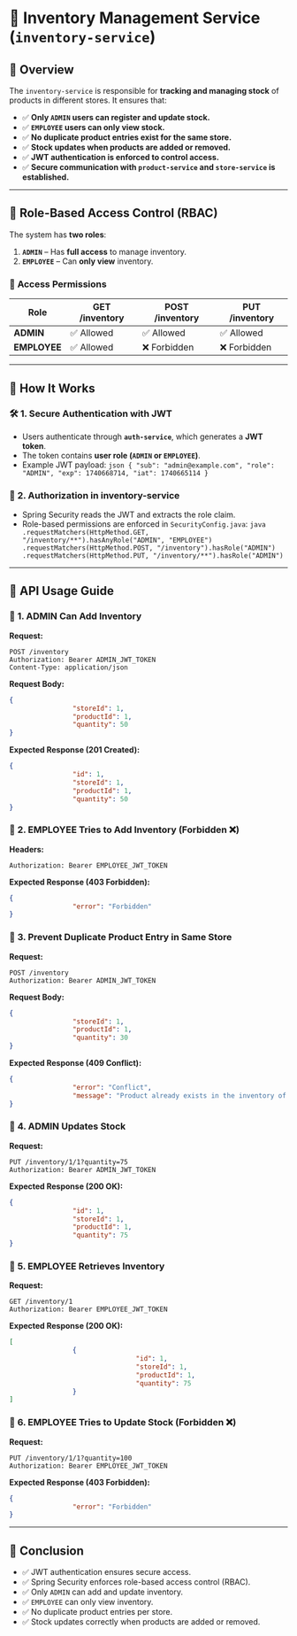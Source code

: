 # 🏪 Inventory Management Service (`inventory-service`)

## 🚀 Overview
The `inventory-service` is responsible for **tracking and managing stock** of products in different stores. It ensures that:
- ✅ **Only `ADMIN` users can register and update stock.**
- ✅ **`EMPLOYEE` users can only view stock.**
- ✅ **No duplicate product entries exist for the same store.**
- ✅ **Stock updates when products are added or removed.**
- ✅ **JWT authentication is enforced to control access.**
- ✅ **Secure communication with `product-service` and `store-service` is established.**

---

## 🔑 **Role-Based Access Control (RBAC)**
The system has **two roles**:
1. **`ADMIN`** – Has **full access** to manage inventory.
2. **`EMPLOYEE`** – Can **only view** inventory.

### 🛂 **Access Permissions**
| **Role**  | **GET /inventory** | **POST /inventory** | **PUT /inventory** |
|-----------|------------------|------------------|------------------|
| **ADMIN** | ✅ Allowed | ✅ Allowed | ✅ Allowed |
| **EMPLOYEE** | ✅ Allowed | ❌ Forbidden | ❌ Forbidden |

---

## 🔧 **How It Works**
### 🛠 **1. Secure Authentication with JWT**
- Users authenticate through **`auth-service`**, which generates a **JWT token**.
- The token contains **user role (`ADMIN` or `EMPLOYEE`)**.
- Example JWT payload:
        ```json
        {
                        "sub": "admin@example.com",
                        "role": "ADMIN",
                        "exp": 1740668714,
                        "iat": 1740665114
        }
        ```

### 🔐 **2. Authorization in inventory-service**
- Spring Security reads the JWT and extracts the role claim.
- Role-based permissions are enforced in `SecurityConfig.java`:
        ```java
        .requestMatchers(HttpMethod.GET, "/inventory/**").hasAnyRole("ADMIN", "EMPLOYEE")
        .requestMatchers(HttpMethod.POST, "/inventory").hasRole("ADMIN")
        .requestMatchers(HttpMethod.PUT, "/inventory/**").hasRole("ADMIN")
        ```

---

## 📝 **API Usage Guide**

### 📌 **1. ADMIN Can Add Inventory**

**Request:**
```
POST /inventory
Authorization: Bearer ADMIN_JWT_TOKEN
Content-Type: application/json
```

**Request Body:**
```json
{
                "storeId": 1,
                "productId": 1,
                "quantity": 50
}
```

**Expected Response (201 Created):**
```json
{
                "id": 1,
                "storeId": 1,
                "productId": 1,
                "quantity": 50
}
```

### 📌 **2. EMPLOYEE Tries to Add Inventory (Forbidden ❌)**

**Headers:**
```
Authorization: Bearer EMPLOYEE_JWT_TOKEN
```

**Expected Response (403 Forbidden):**
```json
{
                "error": "Forbidden"
}
```

### 📌 **3. Prevent Duplicate Product Entry in Same Store**

**Request:**
```
POST /inventory
Authorization: Bearer ADMIN_JWT_TOKEN
```

**Request Body:**
```json
{
                "storeId": 1,
                "productId": 1,
                "quantity": 30
}
```

**Expected Response (409 Conflict):**
```json
{
                "error": "Conflict",
                "message": "Product already exists in the inventory of this store"
}
```

### 📌 **4. ADMIN Updates Stock**

**Request:**
```
PUT /inventory/1/1?quantity=75
Authorization: Bearer ADMIN_JWT_TOKEN
```

**Expected Response (200 OK):**
```json
{
                "id": 1,
                "storeId": 1,
                "productId": 1,
                "quantity": 75
}
```

### 📌 **5. EMPLOYEE Retrieves Inventory**

**Request:**
```
GET /inventory/1
Authorization: Bearer EMPLOYEE_JWT_TOKEN
```

**Expected Response (200 OK):**
```json
[
                {
                                "id": 1,
                                "storeId": 1,
                                "productId": 1,
                                "quantity": 75
                }
]
```

### 📌 **6. EMPLOYEE Tries to Update Stock (Forbidden ❌)**

**Request:**
```
PUT /inventory/1/1?quantity=100
Authorization: Bearer EMPLOYEE_JWT_TOKEN
```

**Expected Response (403 Forbidden):**
```json
{
                "error": "Forbidden"
}
```

---

## 🚀 **Conclusion**
- ✅ JWT authentication ensures secure access.
- ✅ Spring Security enforces role-based access control (RBAC).
- ✅ Only `ADMIN` can add and update inventory.
- ✅ `EMPLOYEE` can only view inventory.
- ✅ No duplicate product entries per store.
- ✅ Stock updates correctly when products are added or removed.

